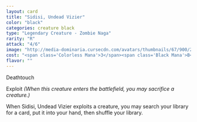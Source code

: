 ```yaml
---
layout: card
title: "Sidisi, Undead Vizier"
color: "black"
categories: creature black
type: "Legendary Creature - Zombie Naga"
rarity: "R"
attack: "4/6"
image: "http://media-dominaria.cursecdn.com/avatars/thumbnails/67/900/200/283/635608910446116536.png"
cost: "<span class='Colorless Mana'>3</span><span class='Black Mana'>B</span><span class='Black Mana'>B</span>"
flavor: ""
---
```


Deathtouch

Exploit <em>(When this creature enters the battlefield, you may sacrifice a creature.)</em>

When Sidisi, Undead Vizier exploits a creature, you may search your library for a card, put it into your hand, then shuffle your library.
